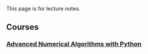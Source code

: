 

This page is for lecture notes.


## Courses

### [Advanced Numerical Algorithms with Python](advanced_algorithms/)

###
